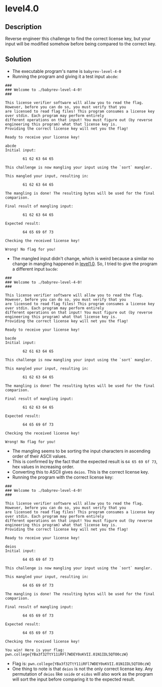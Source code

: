 # level4.0
## Description
Reverse engineer this challenge to find the correct license key, but your input will be modified somehow before being compared to the correct key.
## Solution
- The executable program's name is `babyrev-level-4-0`
- Running the program and giving it a test input `abcde`:
```
###
### Welcome to ./babyrev-level-4-0!
###

This license verifier software will allow you to read the flag. However, before you can do so, you must verify that you
are licensed to read flag files! This program consumes a license key over stdin. Each program may perform entirely
different operations on that input! You must figure out (by reverse engineering this program) what that license key is.
Providing the correct license key will net you the flag!

Ready to receive your license key!

abcde
Initial input:

        61 62 63 64 65 

This challenge is now mangling your input using the `sort` mangler.

This mangled your input, resulting in:

        61 62 63 64 65 

The mangling is done! The resulting bytes will be used for the final comparison.

Final result of mangling input:

        61 62 63 64 65 

Expected result:

        64 65 69 6f 73 

Checking the received license key!

Wrong! No flag for you!
```
- The mangled input didn't change, which is weird because a similar no change in mangling happened in [level1.0](./level1.0.md). So, I tried to give the program a different input `bacde`:
```
###
### Welcome to ./babyrev-level-4-0!
###

This license verifier software will allow you to read the flag. However, before you can do so, you must verify that you
are licensed to read flag files! This program consumes a license key over stdin. Each program may perform entirely
different operations on that input! You must figure out (by reverse engineering this program) what that license key is.
Providing the correct license key will net you the flag!

Ready to receive your license key!

bacde
Initial input:

        62 61 63 64 65 

This challenge is now mangling your input using the `sort` mangler.

This mangled your input, resulting in:

        61 62 63 64 65 

The mangling is done! The resulting bytes will be used for the final comparison.

Final result of mangling input:

        61 62 63 64 65 

Expected result:

        64 65 69 6f 73 

Checking the received license key!

Wrong! No flag for you!
```
- The mangling seems to be sorting the input characters in ascending order of their ASCII values. 
- This is confirmed by the fact that the expected result is `64 65 69 6f 73`, hex values in increasing order.
- Converting this to ASCII gives `deios`. This is the correct license key.
- Running the program with the correct license key:
```
###
### Welcome to ./babyrev-level-4-0!
###

This license verifier software will allow you to read the flag. However, before you can do so, you must verify that you
are licensed to read flag files! This program consumes a license key over stdin. Each program may perform entirely
different operations on that input! You must figure out (by reverse engineering this program) what that license key is.
Providing the correct license key will net you the flag!

Ready to receive your license key!

deios
Initial input:

        64 65 69 6f 73 

This challenge is now mangling your input using the `sort` mangler.

This mangled your input, resulting in:

        64 65 69 6f 73 

The mangling is done! The resulting bytes will be used for the final comparison.

Final result of mangling input:

        64 65 69 6f 73 

Expected result:

        64 65 69 6f 73 

Checking the received license key!

You win! Here is your flag:
pwn.college{YBa3f32TtY11iRFl7WDEY0oKVII.01N1IDL5QTO0czW}
```
- Flag is: `pwn.college{YBa3f32TtY11iRFl7WDEY0oKVII.01N1IDL5QTO0czW}`
- One thing to note is that `deios` is not the only correct license key. Any permutation of `deios` like `soide` or `eidos` will also work as the program will sort the input before comparing it to the expected result.